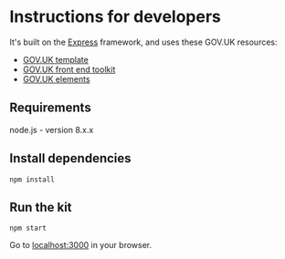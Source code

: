 # Instructions for developers

It's built on the [Express](http://expressjs.com/) framework, and uses these GOV.UK resources:

- [GOV.UK template](https://github.com/alphagov/govuk_template)
- [GOV.UK front end toolkit](https://github.com/alphagov/govuk_frontend_toolkit)
- [GOV.UK elements](https://github.com/alphagov/govuk_elements)

## Requirements

node.js - version 8.x.x

## Install dependencies

```
npm install
```

## Run the kit
```
npm start
```

Go to [localhost:3000](http://localhost:3000) in your browser.
